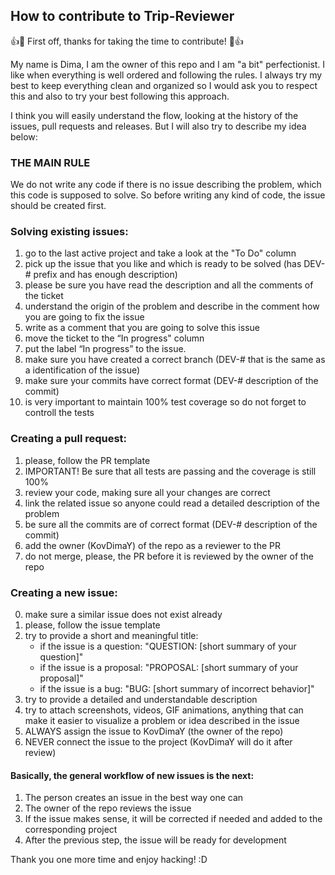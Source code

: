## How to contribute to Trip-Reviewer


👍🎉 First off, thanks for taking the time to contribute! 🎉👍

My name is Dima, I am the owner of this repo and I am "a bit" perfectionist. I like when everything is well ordered and following the rules. I always try my best to keep everything clean and organized so I would ask you to respect this and also to try your best following this approach.  

I think you will easily understand the flow, looking at the history of the issues, pull requests and releases. But I will also try to describe my idea below:

### THE MAIN RULE
We do not write any code if there is no issue describing the problem, which this code is supposed to solve. So before writing any kind of code, the issue should be created first.

### Solving existing issues: 
1) go to the last active project and take a look at the "To Do" column 
2) pick up the issue that you like and which is ready to be solved (has DEV-# prefix and has enough description)
3) please be sure you have read the description and all the comments of the ticket
4) understand the origin of the problem and describe in the comment how you are going to fix the issue
5) write as a comment that you are going to solve this issue
6) move the ticket to the “In progress" column
7) put the label “In progress” to the issue. 
8) make sure you have created a correct branch (DEV-# that is the same as a identification of the issue) 
9) make sure your commits have correct format (DEV-# description of the commit)
10) is very important to maintain 100% test coverage so do not forget to controll the tests

### Creating a pull request: 
1) please, follow the PR template
2) IMPORTANT! Be sure that all tests are passing and the coverage is still 100%
3) review your code, making sure all your changes are correct
4) link the related issue so anyone could read a detailed description of the problem
5) be sure all the commits are of correct format (DEV-# description of the commit)
6) add the owner (KovDimaY) of the repo as a reviewer to the PR
7) do not merge, please, the PR before it is reviewed by the owner of the repo 

### Creating a new issue:
0) make sure a similar issue does not exist already
1) please, follow the issue template
2) try to provide a short and meaningful title:
    - if the issue is a question: "QUESTION: [short summary of your question]"
    - if the issue is a proposal: "PROPOSAL: [short summary of your proposal]"
    - if the issue is a bug: "BUG: [short summary of incorrect behavior]"
3) try to provide a detailed and understandable description
4) try to attach screenshots, videos, GIF animations, anything that can make it easier to visualize a problem or idea described in the issue
5) ALWAYS assign the issue to KovDimaY (the owner of the repo)
6) NEVER connect the issue to the project (KovDimaY will do it after review)

#### Basically, the general workflow of new issues is the next:
1) The person creates an issue in the best way one can
2) The owner of the repo reviews the issue
3) If the issue makes sense, it will be corrected if needed and added to the corresponding project
4) After the previous step, the issue will be ready for development

Thank you one more time and enjoy hacking! :D
